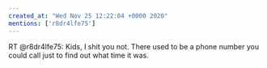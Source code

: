 ```yaml
---
created_at: "Wed Nov 25 12:22:04 +0000 2020"
mentions: ['r8dr4lfe75']
---
```


RT @r8dr4lfe75: Kids, I shit you not. There used to be a phone number you could call just to find out what time it was.